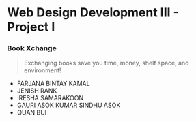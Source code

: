 # Web Design Development III - Project I

### Book Xchange
> Exchanging books save you time, money, shelf space, and environment!

- FARJANA BINTAY KAMAL
- JENISH RANK
- IRESHA SAMARAKOON
- GAURI ASOK KUMAR SINDHU ASOK
- QUAN BUI
